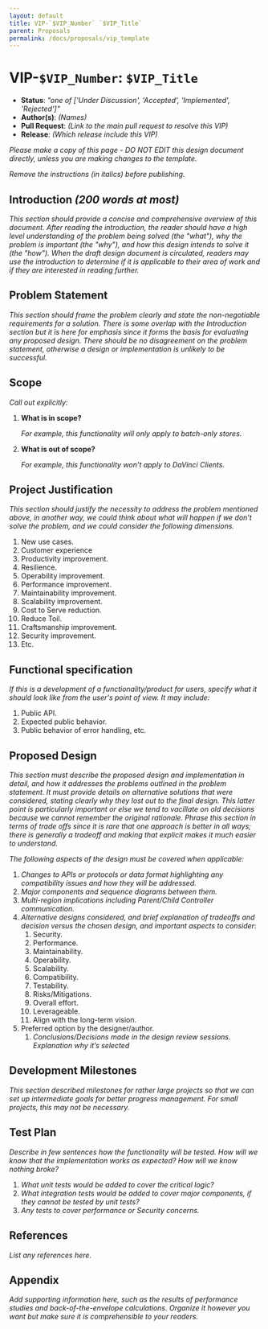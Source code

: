 ```yaml
---
layout: default
title: VIP-`$VIP_Number` `$VIP_Title`
parent: Proposals
permalink: /docs/proposals/vip_template
---
```


# VIP-`$VIP_Number`: `$VIP_Title`

* **Status**: _"one of ['Under Discussion', 'Accepted', 'Implemented', 'Rejected']"_
* **Author(s)**: _(Names)_
* **Pull Request**: _(Link to the main pull request to resolve this VIP)_
* **Release**: _(Which release include this VIP)_

_Please make a copy of this page - DO NOT EDIT this design document directly, unless you are making 
changes to the template._

_Remove the instructions (in italics) before publishing._

## Introduction  _(200 words at most)_

_This section should provide a concise and comprehensive overview of this document. After reading the introduction, 
the reader should have a high level understanding of the problem being solved (the "what"), why the problem is 
important (the "why"), and how this design intends to solve it (the "how"). 
When the draft design document is circulated, readers may use the introduction to determine if it is 
applicable to their area of work and if they are interested in reading further._

## Problem Statement 

_This section should frame the problem clearly and state the non-negotiable requirements for a solution. 
There is some overlap with the Introduction section but it is here for emphasis since it forms the basis 
for evaluating any proposed design. There should be no disagreement on the problem statement, 
otherwise a design or implementation is unlikely to be successful._ 


## Scope

_Call out explicitly:_

1. **What is in scope?**

   _For example, this functionality will only apply to batch-only stores._

2. **What is out of scope?**

    _For example, this functionality won’t apply to DaVinci Clients._

## Project Justification

_This section should justify the necessity to address the problem mentioned above, in another way, 
we could think about what will happen if we don’t solve the problem, and we could consider the following dimensions._
1. New use cases.
2. Customer experience
3. Productivity improvement.
4. Resilience.
5. Operability improvement.
6. Performance improvement.
7. Maintainability improvement.
8. Scalability improvement.
9. Cost to Serve reduction.
10. Reduce Toil.
11. Craftsmanship improvement.
12. Security improvement.
13. Etc.

## Functional specification

_If this is a development of a functionality/product for users, specify what it should look like from the user's point of view.
It may include:_
1. Public API.
2. Expected public behavior.
3. Public behavior of error handling, etc.

## Proposed Design

_This section must describe the proposed design and implementation in detail, and how it 
addresses the problems outlined in the problem statement. It must provide details on alternative solutions 
that were considered, stating clearly why they lost out to the final design. This latter point is particularly 
important or else we tend to vacillate on old decisions because we cannot remember the original rationale. 
Phrase this section in terms of trade offs since it is rare that one approach is better in all ways; there is
generally a tradeoff and making that explicit makes it much easier to understand._

_The following aspects of the design must be covered when applicable:_

1. _Changes to APIs or protocols or data format highlighting any compatibility issues and how they will be addressed._
2. _Major components and sequence diagrams between them._
3. _Multi-region implications including Parent/Child Controller communication._
4. _Alternative designs considered, and brief explanation of tradeoffs and decision versus the chosen design, 
and important aspects to consider_:
   1. Security.
   2. Performance.
   3. Maintainability.
   4. Operability.
   5. Scalability.
   6. Compatibility.
   7. Testability.
   8. Risks/Mitigations.
   9. Overall effort.
   10. Leverageable.
   11. Align with the long-term vision.
5. Preferred option by the designer/author.
   1. _Conclusions/Decisions made in the design review sessions. Explanation why it’s selected_

## Development Milestones
_This section described milestones for rather large projects so that we can set up intermediate goals for 
better progress management.
For small projects, this may not be necessary._

## Test Plan

_Describe in few sentences how the functionality will be tested.
 How will we know that the implementation works as expected? How will we know nothing broke?_

1. _What unit tests would be added to cover the critical logic?_
2. _What integration tests would be added to cover major components, if they cannot be tested by unit tests?_
3. _Any tests to cover performance or Security concerns._


## References 

_List any references here._

## Appendix

_Add supporting information here, such as the results of performance studies and back-of-the-envelope calculations. 
Organize it however you want but make sure it is comprehensible to your readers._









